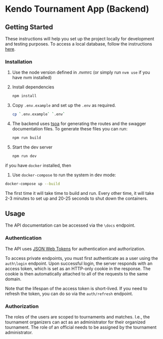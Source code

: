 # Kendo Tournament App (Backend)

## Getting Started

These instructions will help you set up the project locally for development and testing purposes. To access a local database, follow the instructions [here](https://github.com/Koodikukkaro/Kendo-tournament-app/blob/development/backend/database/README.md).

### Installation

1. Use the node version defined in .nvmrc (or simply run `nvm use` if you have nvm installed)

2. Install dependencies

    ```bash
    npm install
    ```

3. Copy `.env.example` and set up the `.env` as required.

    ```bash
    cp `.env.example` `.env`
    ```
    
4. The backend uses [tsoa](https://github.com/lukeautry/tsoa) for generating the routes and the swagger documentation files. To generate these files you can run: 

    ```bash
    npm run build
    ```

5. Start the dev server

    ```bash
    npm run dev
    ```

if you have `docker` installed, then

1. Use `docker-compose` to run the system in dev mode:

  ```bash
  docker-compose up --build
  ```

The first time it will take time to build and run. Every other time, it will take 2-3 minutes to set up and 20-25 seconds to shut down the containers.

## Usage 

The API documentation can be accessed via the `\docs` endpoint. 

### Authentication

The API uses [JSON Web Tokens](https://jwt.io/) for authentication and authorization.

To access private endpoints, you must first authenticate as a user using the `auth\login` endpoint. Upon successful login, the server responds with an access token, which is set as an HTTP-only cookie in the response. The cookie is then automatically attached to all of the requests to the same domain.

Note that the lifespan of the access token is short-lived. If you need to refresh the token, you can do so via the `auth/refresh` endpoint.

### Authorization

The roles of the users are scoped to tournaments and matches. I.e., the tournament organizers can act as an administrator for their organized tournament. The role of an official needs to be assigned by the tournament administrator.